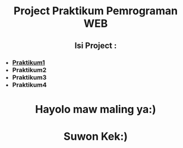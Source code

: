 <div align=center>
<p>
<h1>Project Praktikum Pemrograman WEB</h1>
<p>
<h2>Isi Project :</h2>
<p>
<h3>
<ul align=left>
<li><a href="praktikum1">Praktikum1</a></li>
<li>Praktikum2</li>
<li>Praktikum3</li>
<li>Praktikum4</li>
</ul>
</h3>
<p>
<h1>Hayolo maw maling ya:)</h1>
<h1>Suwon Kek:)</h1>
</div>